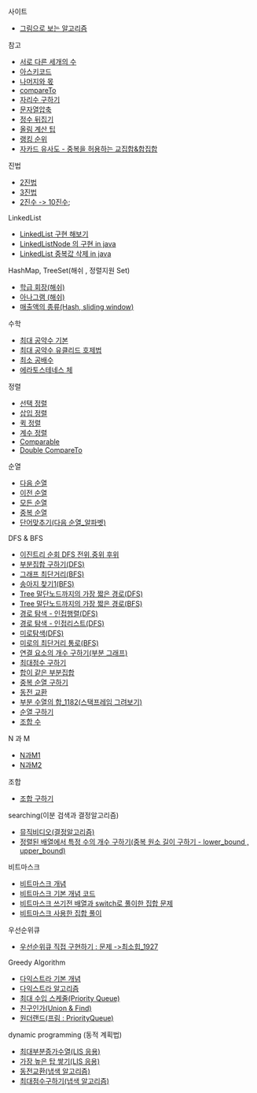 사이트
- [그림으로 보는 알고리즘](https://visualgo.net/ko)

참고
- [서로 다른 세개의 수](./서로_다른_세개의수.java)
- [아스키코드](../pattern/아스키코드.md)
- [나머지와 몫](../pattern/나머지.md)
- [compareTo](./CompareToTest.java)
- [자리수 구하기](../good/자리수구하기.java)
- [문자열압축](../good/문자열압축.java)
- [정수 뒤집기](../good/1357.cpp)
- [올림 계산 팁](../good/올림.md) 
- [랭킹 순위](../good/랭킹.md)
- [자카드 유사도  - 중복을 허용하는 교집합&합집합](../good/자카드유사도.java)

진법
- [2진법](../study2021/exam/진법2.md)
- [3진법](../study2021/exam/진법3.md)
- [2진수 -> 10진수](../good/진수변환.java);

LinkedList 
- [LinkedList 구현 해보기](../study2021/datastructure/linkedlist/Impl.java)
- [LinkedListNode 의 구현 in java](../study2021/datastructure/linkedlist/LinkedListNode.java)
- [LinkedList 중복값 삭제 in java](../study2021/datastructure/linkedlist/LinkedListNode.java)

HashMap, TreeSet(해쉬 , 정렬지원 Set)
- [학급 회장(해쉬)](../study2021/hash/학급회장.md)
- [아나그램 (해쉬)](../study2021/hash/아나그램.md)
- [매출액의 종류(Hash, sliding window)](../study2021/hash/매출.md)

수학

- [최대 공약수 기본](../study2021/exam/최대공약수_1.java)
- [최대 공약수 유클리드 호제법](../study2021/exam/최대공약수_유클리드.java)
- [최소 공배수](../baekjoon/math1/최소공배수_1934.java)
- [에라토스테네스 체](../study2021/math/에라토스테네스.java)

정렬
- [선택 정렬](../study2021/sort/선택정렬.md)
- [삽입 정렬](../study2021/sort/삽입정렬.md)
- [퀵 정렬](../study2021/sort/퀵정렬.md)
- [계수 정렬](../study2021/sort/CountSort.java)
- [Comparable](../dongbinbook/question/sort/국영수_10825.java)
- [Double CompareTo ](../programmers/level1/실패율.java)

순열

- [다음 순열](./다음순열_10972.java)
- [이전 순열](../baekjoon/brute_force/이전순열_10973.java)
- [모든 순열](../baekjoon/brute_force/모든순열_10974.java)
- [중복 순열](../study2021/exam/증복순열구하기.java)
- [단어맞추기(다음 순열_알파벳)](../study2021/week8/단어맞추기_9081.java)

DFS & BFS 

- [이진트리 순회 DFS 전위,중위 후위](../study2021/exam/DFS.java)
- [부분집합 구하기(DFS)](../study2021/exam/부분집합.java)
- [그래프 최단거리(BFS)](../study2021/graph/그래프최단거리.md)
- [송아지 찾기1(BFS)](../study2021/exam/송아지찾기.java)
- [Tree 말단노드까지의 가장 짧은 경로(DFS)](../study2021/graph/Tree말단_DFS..md)
- [Tree 말단노드까지의 가장 짧은 경로(BFS)](../study2021/graph/Tree말단_BFS.md)
- [경로 탐색 - 인접행렬(DFS)](../study2021/graph/인접행렬.md)
- [경로 탐색 - 인접리스트(DFS)](../study2021/graph/인접리스트.md)
- [미로탐색(DFS)](../study2021/graph/미로탐색.md)
- [미로의 최단거리 통로(BFS)](../study2021/graph/미로의최단거리.md)
- [연결 요소의 개수 구하기(부분 그래프)](../study2021/graph/연결요소의개수.java)
- [최대점수 구하기](../study2021/graph/최대점수.md)
- [합이 같은 부분집합](../study2021/graph/합이같은.md)
- [중복 순열 구하기](../study2021/graph/중복순열구하기.java)
- [동전 교환](../study2021/graph/동전교환.md)
- [부분 수열의 합_1182(스택프레임 그려보기)](../study2021/bruteforce/부분수열의합_1182.java)
- [순열 구하기](../study2021/graph/순열구하기.md)
- [조합 수](../study2021/graph/조합수.md)

N 과 M
- [N과M1](../study2021/n_m/N과M1.java)
- [N과M2](../study2021/n_m/N과M2.java)

조합

- [조합 구하기](../study2021/exam/조합구하기.java)

searching(이분 검색과 결정알고리즘)
- [뮤직비디오(결정알고리즘)](../inflearn/sec06_sort_search/뮤직비디오.md)
- [정렬된 배열에서 특정 수의 개수 구하기(중복 원소 길이 구하기 - lower_bound , upper_bound)](../good/상한하한.md)

비트마스크 

- [비트마스크 개념 ](../baekjoon/brute_force/비트마스크.md)
- [비트마스크 기본 개념 코드](../study2021/bit/Test.java)
- [비트마스크 쓰기전 배열과 switch로 풀이한 집합 문제](../baekjoon/brute_force/집합_11723.java)
- [비트마스크 사용한 집합 풀이](../baekjoon/brute_force/집합_11723_비트마스크.java)

우선순위큐
- [우선순위큐 직접 구현하기 : 문제 ->최소힙_1927](../sovled/silver1/최소힙_1927.java)

Greedy Algorithm

- [다익스트라 기본 개념](../study2021/datastructure/다익스트라.md)
- [다익스트라 알고리즘](../study2021/dijkstra/다익스트라.md)
- [최대 수입 스케줄(Priority Queue)](../study2021/dijkstra/최대수입스케줄.java)
- [친구인가(Union & Find)](../study2021/exam/친구인가.md)
- [원더랜드(프림 : PriorityQueue)](../study2021)

dynamic programming (동적 계획법)

- [최대부분증가수열(LIS 응용)](../study2021/dp/최대부분증가수열)
- [가장 높은 탑 쌓기(LIS 응용)](../study2021/dp/가장높은탑.md)
- [동전교환(냅색 알고리즘)](../inflearn/sec10_dp/동전교환.md)
- [최대점수구하기(냅색 알고리즘)](../inflearn/sec10_dp/최대점수구하기_냅색.java)